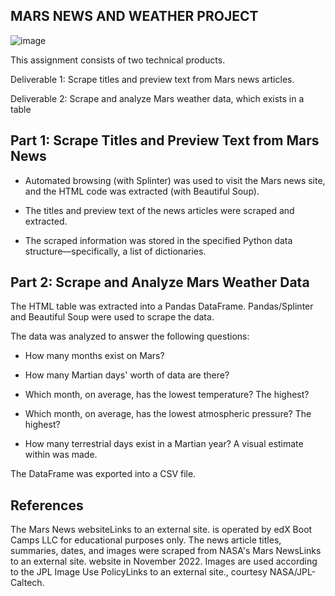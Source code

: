 ## MARS NEWS AND WEATHER PROJECT

![image](https://user-images.githubusercontent.com/119654958/224206354-fd547813-8088-4cc6-90bc-678108309a48.png)

This assignment consists of two technical products. 

Deliverable 1: Scrape titles and preview text from Mars news articles.

Deliverable 2: Scrape and analyze Mars weather data, which exists in a table

## Part 1: Scrape Titles and Preview Text from Mars News 
- Automated browsing (with Splinter) was used to visit the Mars news site, and the HTML code was extracted (with Beautiful Soup). 

- The titles and preview text of the news articles were scraped and extracted. 

- The scraped information was stored in the specified Python data structure—specifically, a list of dictionaries. 

## Part 2: Scrape and Analyze Mars Weather Data 

The HTML table was extracted into a Pandas DataFrame. Pandas/Splinter and Beautiful Soup were used to scrape the data. 

The data was analyzed to answer the following questions: 

- How many months exist on Mars? 

- How many Martian days' worth of data are there? 

- Which month, on average, has the lowest temperature? The highest? 

- Which month, on average, has the lowest atmospheric pressure? The highest? 

- How many terrestrial days exist in a Martian year? A visual estimate within was made. 

The DataFrame was exported into a CSV file. 


## References
The Mars News websiteLinks to an external site. is operated by edX Boot Camps LLC for educational purposes only. The news article titles, summaries, dates, and images were scraped from NASA's Mars NewsLinks to an external site. website in November 2022. Images are used according to the JPL Image Use PolicyLinks to an external site., courtesy NASA/JPL-Caltech.
